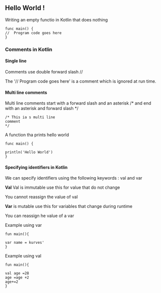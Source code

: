 
## Hello World !

Writing an empty functio in Kotlin that does nothing
```
func main() {
//  Program code goes here
}
```

### Comments in Kotlin 

#### Single line

Comments use double forward slash  //

The '// Program code goes here' is a comment which is ignored at run time.

#### Multi line comments

Multi line comments start with a forward slash and an asterisk /* and end with an asterisk and forward slash */

```
/* This ia s multi line 
comment 
*/

```
A function tha prints hello world

```
func main() {

println('Hello World')
}
```

#### Specifying identifiers in Kotlin

We can specify identifiers using the following keywords : val and var

**Val** Val is immutable use this for value that do not change 

You cannot reassign the value of val

**Var** is mutable use  this for variables that change during runtime

You can reassign he value of a var

Example using var

```
fun main(){

var name = kurves'
}
```
Example using val

```
fun main(){

val age =28
age =age +2
age+=2
}
```
